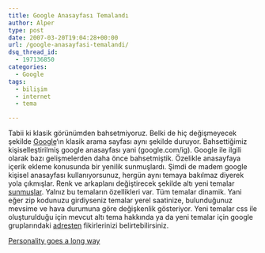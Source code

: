 ```yaml
---
title: Google Anasayfası Temalandı
author: Alper
type: post
date: 2007-03-20T19:04:28+00:00
url: /google-anasayfasi-temalandi/
dsq_thread_id:
  - 197136850
categories:
  - Google
tags:
  - bilişim
  - internet
  - tema

---
```

Tabii ki klasik görünümden bahsetmiyoruz. Belki de hiç değişmeyecek şekilde [Google][1]&#8216;ın klasik arama sayfası aynı şekilde duruyor. Bahsettiğimiz kişiselleştirilmiş google anasayfası yani (google.com/ig). Google ile ilgili olarak bazı gelişmelerden daha önce bahsetmiştik. Özelikle anasayfaya içerik ekleme konusunda bir yenilik sunmuşlardı. Şimdi de madem google kişisel anasayfası kullanıyorsunuz, hergün aynı temaya bakılmaz diyerek yola çıkmışlar. Renk ve arkaplanı değiştirecek şekilde altı yeni temalar [sunmuşlar][2]. Yalnız bu temaların özellikleri var. Tüm temalar dinamik. Yani eğer zip kodunuzu girdiyseniz temalar yerel saatinize, bulunduğunuz mevsime ve hava durumuna göre değişkenlik gösteriyor. Yeni temalar css ile oluşturulduğu için mevcut altı tema hakkında ya da yeni temalar için google gruplarındaki [adresten][3] fikirlerinizi belirtebilirsiniz.

[Personality goes a long way][4]

 [1]: https://www.google.com
 [2]: https://googleblog.blogspot.com/
 [3]: https://groups.google.com/group/Google_Web_Search_Help-Personalizing/topics
 [4]: https://googleblog.blogspot.com/2007/03/personality-goes-long-way.html